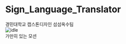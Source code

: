 # Sign_Language_Translator
경민대학교 캡스톤디자인 섬섬옥수팀 <br>
![idle](https://user-images.githubusercontent.com/71717840/203706121-ecd93ab8-c792-4407-bf32-dba22e037d88.gif) <br>
가만히 있는 모션
